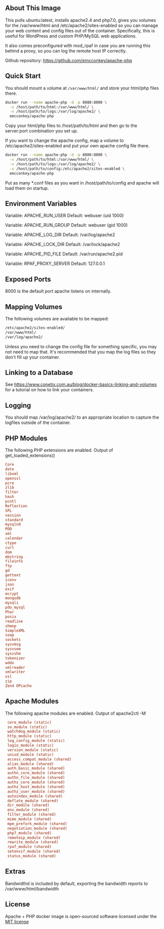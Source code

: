
About This Image
-------------------
This pulls ubuntu:latest, installs apache2.4 and php7.0, gives you volumes for the /var/www/html and /etc/apache2/sites-enabled so you can manage your web content and config files out of the container. Specifically, this is useful for WordPress and custom PHP/MySQL web applications.

It also comes preconfigured with mod_rpaf in case you are running this behind a proxy, so you can log the remote host IP correctly.

Github repository: https://github.com/emcconkey/apache-php

Quick Start
-------------------
You should mount a volume at `/var/www/html/` and store your html/php files there.

```bash
docker run --name apache-php -d -p 8080:8000 \
  -v /host/path/to/html:/var/www/html/ \
  -v /host/path/to/logs:/var/log/apache2/ \
  emcconkey/apache-php
```

Copy your html/php files to /host/path/to/html and then go to the server:port combination you set up.

If you want to change the apache config, map a volume to /etc/apache2/sites-enabled and put your own apache config file there.


```bash
docker run --name apache-php -d -p 8080:8000 \
  -v /host/path/to/html:/var/www/html/ \
  -v /host/path/to/logs:/var/log/apache2/ \
  -v /host/path/to/config:/etc/apache2/sites-enabled \
  emcconkey/apache-php
```

Put as many *.conf files as you want in /host/path/to/config and apache will load them on startup.

Environment Variables
-------------------
Variable: APACHE_RUN_USER
Default: webuser (uid 1000)

Variable: APACHE_RUN_GROUP
Default: webuser (gid 1000)

Variable: APACHE_LOG_DIR
Default: /var/log/apache2

Variable: APACHE_LOCK_DIR
Default: /var/lock/apache2

Variable: APACHE_PID_FILE
Default: /var/run/apache2.pid

Variable: RPAF_PROXY_SERVER
Default: 127.0.0.1

Exposed Ports
-------------------
8000 is the default port apache listens on internally.

Mapping Volumes
-------------------
The following volumes are available to be mapped:
```bash
/etc/apache2/sites-enabled/
/var/www/html/
/var/log/apache2/
```
Unless you need to change the config file for something specific, you may not need to map that. It's recommended that you map the log files so they don't fill up your container.

Linking to a Database
-------------------
See https://www.conetix.com.au/blog/docker-basics-linking-and-volumes for a tutorial on how to link your containers.

Logging
-------------------
You should map /var/log/apache2/ to an appropriate location to capture the logfiles outside of the container.

PHP Modules
-------------------
The following PHP extensions are enabled. Output of get_loaded_extensions()
```ini
Core
date
libxml
openssl
pcre
zlib
filter
hash
pcntl
Reflection
SPL
session
standard
mysqlnd
PDO
xml
calendar
ctype
curl
dom
mbstring
fileinfo
ftp
gd
gettext
iconv
json
exif
mcrypt
mongodb
mysqli
pdo_mysql
Phar
posix
readline
shmop
SimpleXML
soap
sockets
sysvmsg
sysvsem
sysvshm
tokenizer
wddx
xmlreader
xmlwriter
xsl
zip
Zend OPcache

```

Apache Modules
-------------------
The following apache modules are enabled. Output of apache2ctl -M
```ini
 core_module (static)
 so_module (static)
 watchdog_module (static)
 http_module (static)
 log_config_module (static)
 logio_module (static)
 version_module (static)
 unixd_module (static)
 access_compat_module (shared)
 alias_module (shared)
 auth_basic_module (shared)
 authn_core_module (shared)
 authn_file_module (shared)
 authz_core_module (shared)
 authz_host_module (shared)
 authz_user_module (shared)
 autoindex_module (shared)
 deflate_module (shared)
 dir_module (shared)
 env_module (shared)
 filter_module (shared)
 mime_module (shared)
 mpm_prefork_module (shared)
 negotiation_module (shared)
 php7_module (shared)
 remoteip_module (shared)
 rewrite_module (shared)
 rpaf_module (shared)
 setenvif_module (shared)
 status_module (shared)
```

Extras
-------------------
Bandwidthd is included by default, exporting the bandwidth reports to /var/www/html/bandwidth


License
-------------------
Apache + PHP docker image is open-sourced software licensed under the [MIT license](http://opensource.org/licenses/MIT)

